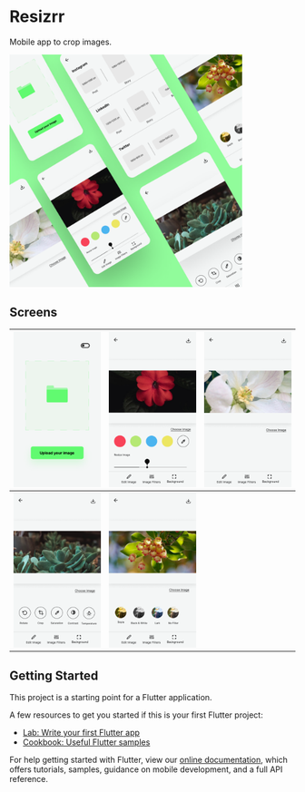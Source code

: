# Resizrr

Mobile app to crop images.

<img src=".\public\Frame 16.png" alt="Frame 16" style="zoom:40%;" />



## Screens

| <img src=".\public\OnboardingScreen.png" alt="OnboardingScreen" style="zoom:50%;" /> | <img src=".\public\FifthScreen.png" alt="FifthScreen" style="zoom:50%;" /> | <img src=".\public\ThirdScreen.png" alt="ThirdScreen" style="zoom:50%;" /> |
| ------------------------------------------------------------ | ------------------------------------------------------------ | ------------------------------------------------------------ |
| <img src=".\public\FourthScreen.png" alt="FourthScreen" style="zoom:50%;" /> | <img src=".\public\SixthScreen.png" alt="SixthScreen" style="zoom:50%;" /> |                                                              |



## Getting Started

This project is a starting point for a Flutter application.

A few resources to get you started if this is your first Flutter project:

- [Lab: Write your first Flutter app](https://flutter.dev/docs/get-started/codelab)
- [Cookbook: Useful Flutter samples](https://flutter.dev/docs/cookbook)

For help getting started with Flutter, view our
[online documentation](https://flutter.dev/docs), which offers tutorials,
samples, guidance on mobile development, and a full API reference.

